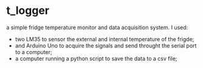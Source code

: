# t_logger
a simple fridge temperature monitor and data acquisition system. 
I used:

* two LM35 to sensor the external and internal temperature of the frigde;
* and Arduino Uno to acquire the signals and send throught the serial port to a computer;
* a computer running a python script to save the data to a csv file;
